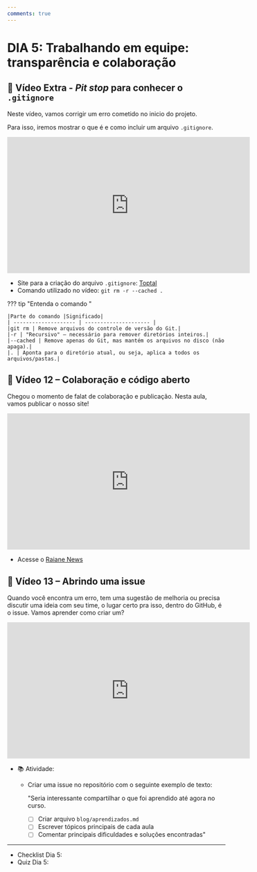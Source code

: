 ```yaml
---
comments: true
---
```

# DIA 5: Trabalhando em equipe: transparência e colaboração

## 🎥 Vídeo Extra - _Pit stop_ para conhecer o `.gitignore`

Neste vídeo, vamos corrigir um erro cometido no inicio do projeto. 

Para isso, iremos mostrar o que é e como incluir um arquivo `.gitignore`.

<iframe width="560" height="315" src="https://www.youtube.com/embed/7oLz1wQJWMw?si=O9szP20XHxXCrIMO" title="YouTube video player" frameborder="0" allow="accelerometer; autoplay; clipboard-write; encrypted-media; gyroscope; picture-in-picture; web-share" referrerpolicy="strict-origin-when-cross-origin" allowfullscreen></iframe>

- Site para a criação do arquivo `.gitignore`: [Toptal](https://www.toptal.com/developers/gitignore)
- Comando utilizado no vídeo: `git rm -r --cached . `

??? tip "Entenda o comando "

    |Parte do comando |Significado|
    | -------------------- | --------------------- |
    |git rm	| Remove arquivos do controle de versão do Git.|
    |-r	| "Recursivo" — necessário para remover diretórios inteiros.|
    |--cached | Remove apenas do Git, mas mantém os arquivos no disco (não apaga).|
    |. | Aponta para o diretório atual, ou seja, aplica a todos os arquivos/pastas.|

## 🎥 Vídeo 12 – Colaboração e código aberto

Chegou o momento de falat de colaboração e publicação. Nesta aula, vamos publicar o nosso site!

<iframe width="560" height="315" src="https://www.youtube.com/embed/x8eA_b-pwUY?si=ucOiumX7tMa_sfpE" title="YouTube video player" frameborder="0" allow="accelerometer; autoplay; clipboard-write; encrypted-media; gyroscope; picture-in-picture; web-share" referrerpolicy="strict-origin-when-cross-origin" allowfullscreen></iframe>

- Acesse o [Raiane News](raianecardoso.github.io/raiane-news/)

## 🎥 Vídeo 13 – Abrindo uma issue

Quando você encontra um erro, tem uma sugestão de melhoria ou precisa discutir uma ideia com seu time, o lugar certo pra isso, dentro do GitHub, é o issue. Vamos aprender como criar um?

<iframe width="560" height="315" src="https://www.youtube.com/embed/bB2RteacjxQ?si=BeAZTm6xmOBsrDZf" title="YouTube video player" frameborder="0" allow="accelerometer; autoplay; clipboard-write; encrypted-media; gyroscope; picture-in-picture; web-share" referrerpolicy="strict-origin-when-cross-origin" allowfullscreen></iframe>

- 📚 Atividade:
    - Criar uma issue no repositório com o seguinte exemplo de texto:
        
        "Seria interessante compartilhar o que foi aprendido até agora no curso.

        - [ ] Criar arquivo `blog/aprendizados.md`
        - [ ] Escrever tópicos principais de cada aula
        - [ ] Comentar principais dificuldades e soluções encontradas"

__________
 - Checklist Dia 5:
 - Quiz Dia 5: